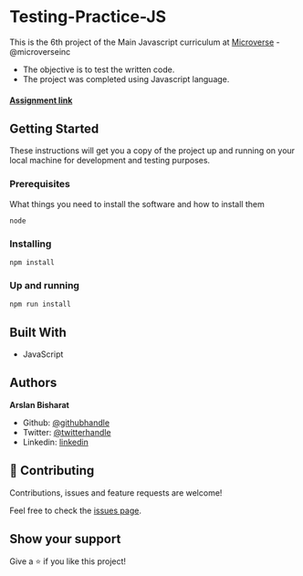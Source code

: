# Testing-Practice-JS

This is the 6th project of the Main Javascript curriculum at [Microverse](https://www.microverse.org/) - @microverseinc

* The objective is to test the written code.
* The project was completed using Javascript language.

#### [Assignment link](https://www.theodinproject.com/courses/javascript/lessons/testing-practice?ref=lnav)


## Getting Started

These instructions will get you a copy of the project up and running on your local machine for development and testing purposes.

### Prerequisites

What things you need to install the software and how to install them
```
node
```


### Installing
```
npm install 

```


### Up and running
```
npm run install
```
## Built With

- JavaScript


## Authors
**Arslan Bisharat**


- Github: [@githubhandle](https://github.com/arslanbisharat)
- Twitter: [@twitterhandle](https://twitter.com/arslan_bisharat-2020bb156)
- Linkedin: [linkedin](https://www.linkedin.com/in/muhammad-arslan-2020bb156)

## 🤝 Contributing

Contributions, issues and feature requests are welcome!

Feel free to check the [issues page](https://github.com/arslanbisharat/Testing-Practice-JS/issues).

## Show your support

Give a ⭐️ if you like this project!
